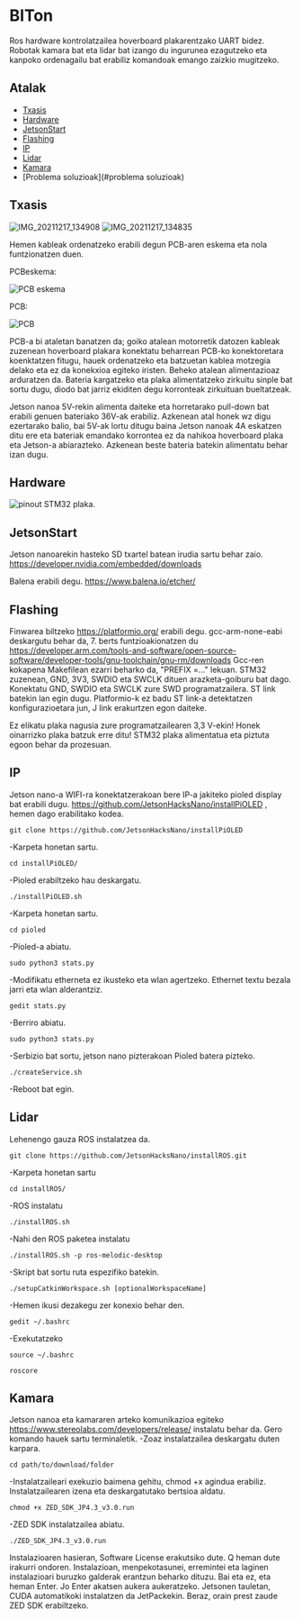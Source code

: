 # BITon
Ros hardware kontrolatzailea hoverboard plakarentzako UART bidez. 
Robotak kamara bat eta lidar bat izango du ingurunea ezagutzeko eta kanpoko ordenagailu bat erabiliz komandoak emango zaizkio mugitzeko.
## Atalak

* [Txasis](#txasis)
* [Hardware](#hardware)
* [JetsonStart](#jetsonstart)
* [Flashing](#flashing)
* [IP](#ip)
* [Lidar](#lidar)
* [Kamara](#kamara)
* [Problema soluzioak](#problema soluzioak)

## Txasis
![IMG_20211217_134908](https://user-images.githubusercontent.com/99752283/154117982-706ab00e-2f8e-4979-b3e6-c8924d6b362e.jpg)
![IMG_20211217_134835](https://user-images.githubusercontent.com/99752283/154118868-161837d9-8745-4cf7-b09d-423688301a34.jpg)

Hemen kableak ordenatzeko erabili degun PCB-aren eskema eta nola funtzionatzen duen.

PCBeskema:

![PCB eskema](https://user-images.githubusercontent.com/99752283/154231522-c72b7809-1786-4c93-98e6-59d52ae0ebb5.PNG)

PCB:

![PCB](https://user-images.githubusercontent.com/99752283/154231534-cd52d2bc-cb8e-41f7-94ff-5f9593933d78.PNG)


PCB-a bi ataletan banatzen da; goiko atalean motorretik datozen kableak zuzenean hoverboard plakara konektatu beharrean PCB-ko konektoretara koenktatzen fitugu, hauek ordenatzeko eta batzuetan kablea motzegia delako eta ez da konekxioa egiteko iristen. Beheko atalean alimentazioaz arduratzen da. Bateria kargatzeko eta plaka alimentatzeko zirkuitu sinple bat sortu dugu, diodo bat jarriz ekiditen degu korronteak zirkuituan bueltatzeak.

Jetson nanoa 5V-rekin alimenta daiteke eta horretarako pull-down bat erabili genuen bateriako 36V-ak erabiliz. Azkenean atal honek wz digu ezertarako balio, bai 5V-ak lortu ditugu baina Jetson nanoak 4A eskatzen ditu ere eta bateriak emandako korrontea ez da nahikoa hoverboard plaka eta Jetson-a abiarazteko. Azkenean beste bateria batekin alimentatu behar izan dugu.

## Hardware
![pinout](https://user-images.githubusercontent.com/99752283/154119568-9e194712-77e9-4167-9c38-01d6bcdfd503.png)
STM32 plaka.

## JetsonStart
Jetson nanoarekin hasteko SD txartel batean irudia sartu behar zaio.
https://developer.nvidia.com/embedded/downloads

Balena erabili degu.
https://www.balena.io/etcher/



## Flashing
Finwarea biltzeko https://platformio.org/ erabili degu.
gcc-arm-none-eabi deskargutu behar da, 7. berts funtzioakionatzen du https://developer.arm.com/tools-and-software/open-source-software/developer-tools/gnu-toolchain/gnu-rm/downloads
Gcc-ren kokapena Makefilean ezarri beharko da, "PREFIX =..." lekuan.
STM32 zuzenean, GND, 3V3, SWDIO eta SWCLK dituen arazketa-goiburu bat dago. Konektatu GND, SWDIO eta SWCLK zure SWD programatzailera. ST link batekin lan egin dugu. Platformio-k ez badu ST link-a detektatzen konfigurazioetara jun, J link erakurtzen egon daiteke.

Ez elikatu plaka nagusia zure programatzailearen 3,3 V-ekin! Honek oinarrizko plaka batzuk erre ditu!
STM32 plaka alimentatua eta piztuta egoon behar da prozesuan.

## IP
Jetson nano-a WIFI-ra konektatzerakoan bere IP-a jakiteko pioled display bat erabili dugu. https://github.com/JetsonHacksNano/installPiOLED , hemen dago erabilitako kodea.
```
git clone https://github.com/JetsonHacksNano/installPiOLED
```
-Karpeta honetan sartu.
```
cd installPiOLED/
```
-Pioled erabiltzeko hau deskargatu.
```
./installPiOLED.sh
```
-Karpeta honetan sartu.
```
cd pioled
```
-Pioled-a abiatu.
```
sudo python3 stats.py
```
-Modifikatu etherneta ez ikusteko eta wlan agertzeko. Ethernet textu bezala jarri eta wlan alderantziz.
```
gedit stats.py
```
-Berriro abiatu.
```
sudo python3 stats.py
```
-Serbizio bat sortu, jetson nano pizterakoan Pioled batera pizteko.
```
./createService.sh
```
-Reboot bat egin.


## Lidar
Lehenengo gauza ROS instalatzea da.
```
git clone https://github.com/JetsonHacksNano/installROS.git
```
-Karpeta honetan sartu
```
cd installROS/
```
-ROS instalatu
```
./installROS.sh
```
-Nahi den ROS paketea instalatu
```
./installROS.sh -p ros-melodic-desktop
```
-Skript bat sortu ruta espezifiko batekin.
```
./setupCatkinWorkspace.sh [optionalWorkspaceName]
```
-Hemen ikusi dezakegu zer konexio behar den.
```
gedit ~/.bashrc
```
-Exekutatzeko
```
source ~/.bashrc
```
```
roscore
```

## Kamara
Jetson nanoa eta kamararen arteko komunikazioa egiteko https://www.stereolabs.com/developers/release/ instalatu behar da. Gero komando hauek sartu terminaletik.
-Zoaz instalatzailea deskargatu duten karpara.
```
cd path/to/download/folder
```
-Instalatzaileari exekuzio baimena gehitu, chmod +x agindua erabiliz. Instalatzailearen izena eta deskargatutako bertsioa aldatu.
```
chmod +x ZED_SDK_JP4.3_v3.0.run
```
-ZED SDK instalatzailea abiatu.
```
./ZED_SDK_JP4.3_v3.0.run
```
Instalazioaren hasieran, Software License erakutsiko dute. Q heman dute irakurri ondoren.
Instalazioan, menpekotasunei, erremintei eta laginen instalazioari buruzko galderak erantzun beharko dituzu. Bai eta ez, eta heman Enter. Jo Enter akatsen aukera aukeratzeko.
Jetsonen tauletan, CUDA automatikoki instalatzen da JetPackekin. Beraz, orain prest zaude ZED SDK erabiltzeko.



## 


